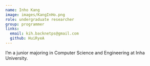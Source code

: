 ```yaml
---
name: Inho Kang
image: images/KangInHo.png
role: undergraduate researcher
group: programmer
links:
  email: kih.backnetps@gmail.com
  github: HuiRyeA
---
```


I’m a junior majoring in Computer Science and Engineering at Inha University.